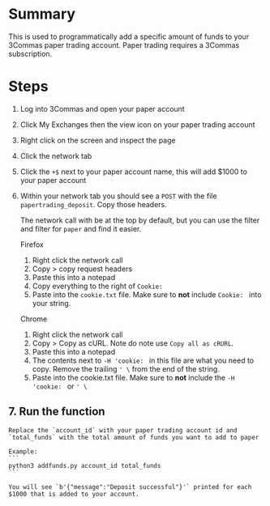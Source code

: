 # Summary

This is used to programmatically add a specific amount of funds to your 3Commas paper trading account. Paper trading requires a 3Commas subscription.

# Steps

1. Log into 3Commas and open your paper account
2. Click My Exchanges then the view icon on your paper trading account
3. Right click on the screen and inspect the page
4. Click the network tab
5. Click the `+$` next to your paper account name, this will add $1000 to your paper account
6. Within your network tab you should see a `POST` with the file `papertrading_deposit`. Copy those headers.

    The network call with be at the top by default, but you can use the filter and filter for `paper` and find it easier.

    Firefox
    1. Right click the network call
    2. Copy > copy request headers
    3. Paste this into a notepad
    4. Copy everything to the right of `Cookie: `
    5. Paste into the `cookie.txt` file. Make sure to **not** include `Cookie: ` into your string.

    Chrome
    1. Right click the network call
    2. Copy > Copy as cURL. Note do note use `Copy all as cRURL`.
    3. Paste this into a notepad
    4. The contents next to `-H 'cookie: ` in this file are what you need to copy. Remove the trailing `' \` from the end of the string.
    5. Paste into the cookie.txt file. Make sure to **not** include the `-H 'cookie: ` or `' \`

## 7. Run the function

    Replace the `account_id` with your paper trading account id and `total_funds` with the total amount of funds you want to add to paper

    Example: 
    ```
    python3 addfunds.py account_id total_funds
    ```

    You will see `b'{"message":"Deposit successful"}'` printed for each $1000 that is added to your account.

